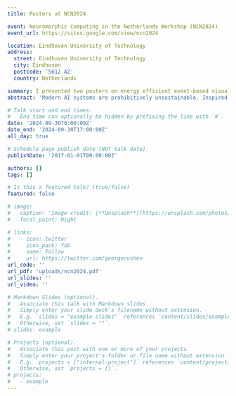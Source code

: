 ```yaml
---
title: Posters at NCN2024

event: Neuromorphic Computing in the Netherlands Workshop (NCN2024)
event_url: https://sites.google.com/view/ncn2024

location: Eindhoven University of Technology
address:
  street: Eindhoven University of Technology
  city: Eindhoven
  postcode: '5612 AZ'
  country: Netherlands

summary: I presented two posters on energy efficient event-based visual processing and neuromorphic computing at NCN 2024.
abstract: 'Modern AI systems are prohibitively unsustainable. Inspired by our brains, neuromorphic computing promises low-latency and energyefficient neural network processing. Yet, current neuromorphic solutions still struggle to rival conventional deep learning accelerators’ performance and area efficiency in practical applications. In this encore abstract, we present our published work [8] on explorations of optimizing sparse event-based neural network inference on SENECA, a scalable and flexible neuromorphic architecture. We introduce the event-driven depth-first convolution to increase area efficiency and latency in convolutional neural networks (CNNs) on the neuromorphic processor. We benchmarked our optimized solution on sensor fusion, digit recognition, and high-resolution object detection tasks, and showed significant improvements in energy, latency, and area, compared with other state-ofthe-art large-scale neuromorphic processors. To extend our published results, we performed energy-efficient event-based optical flow prediction using our proposed methods on the neuromorphic processor. The extension study shows that sparsely activated artificial neural networks can achieve the same level of efficiency as spiking neural networks.'

# Talk start and end times.
#   End time can optionally be hidden by prefixing the line with `#`.
date: '2024-09-30T8:00:00Z'
date_end: '2024-09-30T17:00:00Z'
all_day: true

# Schedule page publish date (NOT talk date).
publishDate: '2017-01-01T00:00:00Z'

authors: []
tags: []

# Is this a featured talk? (true/false)
featured: false

# image:
#   caption: 'Image credit: [**Unsplash**](https://unsplash.com/photos/bzdhc5b3Bxs)'
#   focal_point: Right

# links:
#   - icon: twitter
#     icon_pack: fab
#     name: Follow
#     url: https://twitter.com/georgecushen
url_code: ''
url_pdf: 'uploads/ncn2024.pdf'
url_slides: ''
url_video: ''

# Markdown Slides (optional).
#   Associate this talk with Markdown slides.
#   Simply enter your slide deck's filename without extension.
#   E.g. `slides = "example-slides"` references `content/slides/example-slides.md`.
#   Otherwise, set `slides = ""`.
# slides: example

# Projects (optional).
#   Associate this post with one or more of your projects.
#   Simply enter your project's folder or file name without extension.
#   E.g. `projects = ["internal-project"]` references `content/project/deep-learning/index.md`.
#   Otherwise, set `projects = []`.
# projects:
#   - example
---
```


<!-- {{% callout note %}}
Click on the **Slides** button above to view the built-in slides feature.
{{% /callout %}}

Slides can be added in a few ways:

- **Create** slides using Wowchemy's [_Slides_](https://wowchemy.com/docs/managing-content/#create-slides) feature and link using `slides` parameter in the front matter of the talk file
- **Upload** an existing slide deck to `static/` and link using `url_slides` parameter in the front matter of the talk file
- **Embed** your slides (e.g. Google Slides) or presentation video on this page using [shortcodes](https://wowchemy.com/docs/writing-markdown-latex/).

Further event details, including [page elements](https://wowchemy.com/docs/writing-markdown-latex/) such as image galleries, can be added to the body of this page. -->
